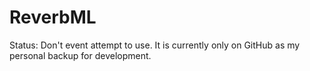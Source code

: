 # ReverbML

Status: Don't event attempt to use. It is currently only on GitHub as my personal backup for development.
